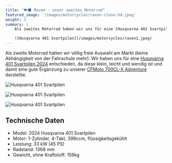 ```yaml
---
title: "🐦‍⬛ Raven - unser zweites Motorrad"
featured_image: '/images/motorcycles/raven-close-hd.jpeg'
weight: 3
summary: |
    Als zweites Motorrad haben wir uns für eine [Husqvarna 401 Svartpilen 2024](https://www.husqvarna-motorcycles.com/de-de/models/naked/svartpilen/svartpilen-401-2024.html) entschieden, da diese klein, leicht und wendig ist.

    ![Husqvarna 401 Svartpilen](/images/motorcycles/raven1.jpeg)
---
```

Als zweite Motorrad hatten wir völlig freie Auswahl am Markt (keine Abhängigkeit von der Fahrschule mehr). Wir haben uns für eine [Husqvarna 401 Svartpilen 2024](https://www.husqvarna-motorcycles.com/de-de/models/naked/svartpilen/svartpilen-401-2024.html) entschieden, da diese klein, leicht und wendig ist und damit eine gute Ergänzung zu unserer [CFMoto 700CL-X Adventure](/vehicles/motorcycle1-kazuko/) darstellte.

![Husqvarna 401 Svartpilen](/images/motorcycles/raven1.jpeg)

![Husqvarna 401 Svartpilen](/images/motorcycles/raven2.jpeg)

![Husqvarna 401 Svartpilen](/images/motorcycles/raven3.jpeg)

## Technische Daten

- Model: 2024 Husqvarna 401 Svartpilen
- Motor: 1-Zylinder, 4-Takt, 399ccm, flüssigkeitsgekühlt
- Leistung: 33 kW (45 PS)
- Radstand: 1368 mm
- Gewicht, ohne Kraftstoff: 159kg